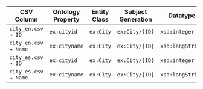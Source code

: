 | CSV Column           | Ontology Property | Entity Class | Subject Generation | Datatype         | Language Annotations |
| -------------------- | ----------------- | ------------ | ------------------ | ---------------- | -------------------- |
| `city_en.csv → ID`   | `ex:cityid`       | `ex:City`    | `ex:City/{ID}`     | `xsd:integer`    | —                    |
| `city_en.csv → Name` | `ex:cityname`     | `ex:City`    | `ex:City/{ID}`     | `xsd:langString` | `@en`                |
| `city_es.csv → ID`   | `ex:cityid`       | `ex:City`    | `ex:City/{ID}`     | `xsd:integer`    | —                    |
| `city_es.csv → Name` | `ex:cityname`     | `ex:City`    | `ex:City/{ID}`     | `xsd:langString` | `@es`                |
